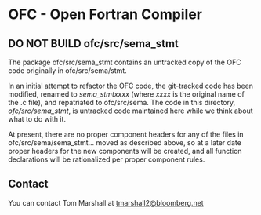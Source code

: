 # OFC - Open Fortran Compiler

## DO NOT BUILD ofc/src/sema_stmt

The package ofc/src/sema_stmt contains an untracked copy of the OFC code
originally in ofc/src/sema/stmt.

In an initial attempt to refactor the OFC code, the git-tracked code has been
modified, renamed to *sema_stmtxxxx* (where *xxxx* is the original name of the
.c file), and repatriated to ofc/src/sema.  The code in this directory,
*ofc/src/sema_stmt*, is untracked code maintained here while we think about
what to do with it.

At present, there are no proper component headers for any of the files in
ofc/src/sema/sema_stmt... moved as described above, so at a later date proper
headers for the new components will be created, and all function declarations
will be rationalized per proper component rules.


## Contact

You can contact Tom Marshall at tmarshall2@bloomberg.net

